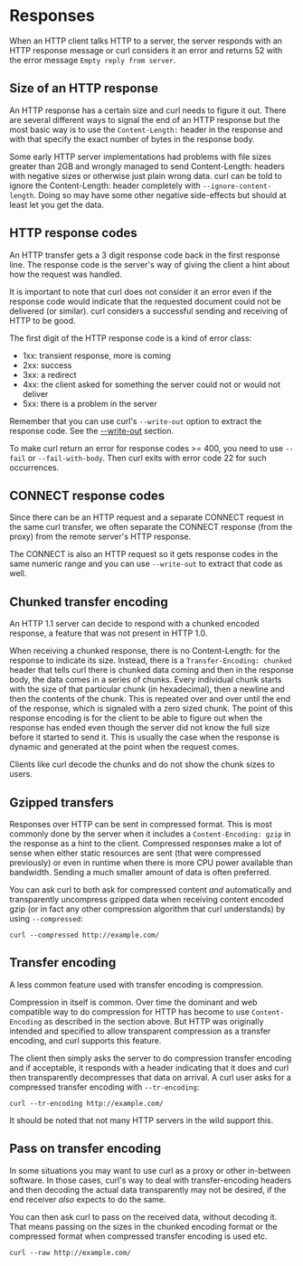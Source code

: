 # Responses

When an HTTP client talks HTTP to a server, the server responds with an HTTP
response message or curl considers it an error and returns 52 with the error
message `Empty reply from server`.

## Size of an HTTP response

An HTTP response has a certain size and curl needs to figure it out. There are
several different ways to signal the end of an HTTP response but the most
basic way is to use the `Content-Length:` header in the response and with that
specify the exact number of bytes in the response body.

Some early HTTP server implementations had problems with file sizes greater
than 2GB and wrongly managed to send Content-Length: headers with negative
sizes or otherwise just plain wrong data. curl can be told to ignore the
Content-Length: header completely with `--ignore-content-length`. Doing so may
have some other negative side-effects but should at least let you get the
data.

## HTTP response codes

An HTTP transfer gets a 3 digit response code back in the first response line.
The response code is the server's way of giving the client a hint about how
the request was handled.

It is important to note that curl does not consider it an error even if the
response code would indicate that the requested document could not be
delivered (or similar). curl considers a successful sending and receiving of
HTTP to be good.

The first digit of the HTTP response code is a kind of error class:

 - 1xx: transient response, more is coming
 - 2xx: success
 - 3xx: a redirect
 - 4xx: the client asked for something the server could not or would not deliver
 - 5xx: there is a problem in the server

Remember that you can use curl's `--write-out` option to extract the response
code. See the [--write-out](../usingcurl/verbose/writeout.md) section.

To make curl return an error for response codes >= 400, you need to use
`--fail` or `--fail-with-body`. Then curl exits with error code 22 for such
occurrences.

## CONNECT response codes

Since there can be an HTTP request and a separate CONNECT request in the same
curl transfer, we often separate the CONNECT response (from the proxy) from
the remote server's HTTP response.

The CONNECT is also an HTTP request so it gets response codes in the same
numeric range and you can use `--write-out` to extract that code as well.

## Chunked transfer encoding

An HTTP 1.1 server can decide to respond with a chunked encoded response, a
feature that was not present in HTTP 1.0.

When receiving a chunked response, there is no Content-Length: for the
response to indicate its size. Instead, there is a `Transfer-Encoding:
chunked` header that tells curl there is chunked data coming and then in the
response body, the data comes in a series of chunks. Every individual chunk
starts with the size of that particular chunk (in hexadecimal), then a newline
and then the contents of the chunk. This is repeated over and over until the
end of the response, which is signaled with a zero sized chunk. The point of
this response encoding is for the client to be able to figure out when the
response has ended even though the server did not know the full size before it
started to send it. This is usually the case when the response is dynamic and
generated at the point when the request comes.

Clients like curl decode the chunks and do not show the chunk sizes to users.

## Gzipped transfers

Responses over HTTP can be sent in compressed format. This is most commonly
done by the server when it includes a `Content-Encoding: gzip` in the response
as a hint to the client. Compressed responses make a lot of sense when either
static resources are sent (that were compressed previously) or even in runtime
when there is more CPU power available than bandwidth. Sending a much smaller
amount of data is often preferred.

You can ask curl to both ask for compressed content *and* automatically and
transparently uncompress gzipped data when receiving content encoded gzip (or
in fact any other compression algorithm that curl understands) by using
`--compressed`:

    curl --compressed http://example.com/

## Transfer encoding

A less common feature used with transfer encoding is compression.

Compression in itself is common. Over time the dominant and web compatible
way to do compression for HTTP has become to use `Content-Encoding` as
described in the section above. But HTTP was originally intended and specified
to allow transparent compression as a transfer encoding, and curl supports
this feature.

The client then simply asks the server to do compression transfer encoding and
if acceptable, it responds with a header indicating that it does and curl then
transparently decompresses that data on arrival. A curl user asks for a
compressed transfer encoding with `--tr-encoding`:

    curl --tr-encoding http://example.com/

It should be noted that not many HTTP servers in the wild support this.

## Pass on transfer encoding

In some situations you may want to use curl as a proxy or other in-between
software. In those cases, curl's way to deal with transfer-encoding headers
and then decoding the actual data transparently may not be desired, if the end
receiver *also* expects to do the same.

You can then ask curl to pass on the received data, without decoding it. That
means passing on the sizes in the chunked encoding format or the compressed
format when compressed transfer encoding is used etc.

    curl --raw http://example.com/
